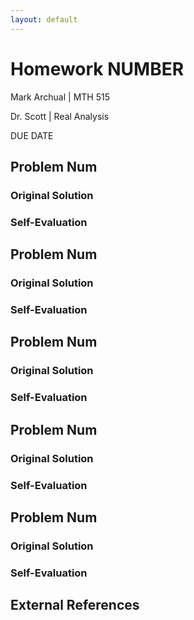 ```yaml
---
layout: default
---
```


# Homework NUMBER

Mark Archual | MTH 515

Dr. Scott | Real Analysis

DUE DATE

## Problem Num

### Original Solution

### Self-Evaluation

## Problem Num

### Original Solution

### Self-Evaluation

## Problem Num

### Original Solution

### Self-Evaluation

## Problem Num

### Original Solution

### Self-Evaluation

## Problem Num

### Original Solution

### Self-Evaluation

## External References
